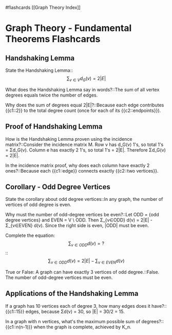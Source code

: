 #flashcards [[Graph Theory Index]]
# Graph Theory - Fundamental Theorems Flashcards

## Handshaking Lemma
State the Handshaking Lemma::$$\sum_{v \in V} d_G(v) = 2|E|$$

What does the Handshaking Lemma say in words?::The sum of all vertex degrees equals twice the number of edges.

Why does the sum of degrees equal 2|E|?::Because each edge contributes {{c1::2}} to the total degree count (once for each of its {{c2::endpoints}}).

## Proof of Handshaking Lemma
How is the Handshaking Lemma proven using the incidence matrix?::Consider the incidence matrix M. Row v has d_G(v) 1's, so total 1's = Σd_G(v). Column e has exactly 2 1's, so total 1's = 2|E|. Therefore Σd_G(v) = 2|E|.

In the incidence matrix proof, why does each column have exactly 2 ones?::Because each {{c1::edge}} connects exactly {{c2::two vertices}}.

## Corollary - Odd Degree Vertices
State the corollary about odd degree vertices::In any graph, the number of vertices of odd degree is even.

Why must the number of odd-degree vertices be even?::Let ODD = {odd degree vertices} and EVEN = V \ ODD. Then Σ_{v∈ODD} d(v) = 2|E| - Σ_{v∈EVEN} d(v). Since the right side is even, |ODD| must be even.

Complete the equation: $$\sum_{v \in ODD} d(v) = ?$$::$$\sum_{v \in ODD} d(v) = 2|E| - \sum_{v \in EVEN} d(v)$$

True or False: A graph can have exactly 3 vertices of odd degree.::False. The number of odd-degree vertices must be even.

## Applications of the Handshaking Lemma
If a graph has 10 vertices each of degree 3, how many edges does it have?::{{c1::15}} edges, because Σd(v) = 30, so |E| = 30/2 = 15.

In a graph with n vertices, what's the maximum possible sum of degrees?::{{c1::n(n-1)}} when the graph is complete, achieved by K_n.
